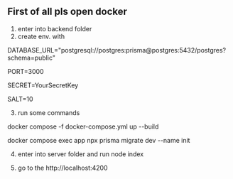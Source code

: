 ## First of all pls open docker

1. enter into backend folder
2. create env. with

DATABASE_URL="postgresql://postgres:prisma@postgres:5432/postgres?schema=public"

PORT=3000

SECRET=YourSecretKey

SALT=10

3. run some commands

docker compose -f docker-compose.yml up --build

docker compose exec app npx prisma migrate dev --name init

4. enter into server folder and run
   node index

5. go to the http://localhost:4200

